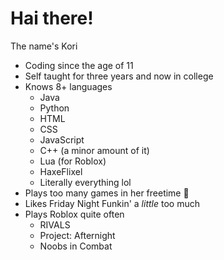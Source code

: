 # Hai there!
 The name's Kori

- Coding since the age of 11
- Self taught for three years and now in college
- Knows 8+ languages
    - Java
    - Python
    - HTML
    - CSS
    - JavaScript
    - C++ (a minor amount of it)
    - Lua (for Roblox)
    - HaxeFlixel
    - Literally everything lol
- Plays too many games in her freetime 🥀
- Likes Friday Night Funkin' a *little* too much
- Plays Roblox quite often
    - RIVALS
    - Project: Afternight
    - Noobs in Combat
